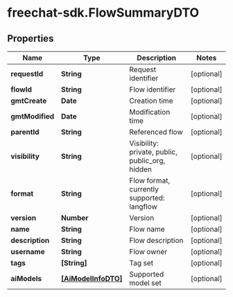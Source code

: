 # freechat-sdk.FlowSummaryDTO

## Properties

Name | Type | Description | Notes
------------ | ------------- | ------------- | -------------
**requestId** | **String** | Request identifier | [optional] 
**flowId** | **String** | Flow identifier | [optional] 
**gmtCreate** | **Date** | Creation time | [optional] 
**gmtModified** | **Date** | Modification time | [optional] 
**parentId** | **String** | Referenced flow | [optional] 
**visibility** | **String** | Visibility: private, public, public_org, hidden | [optional] 
**format** | **String** | Flow format, currently supported: langflow | [optional] 
**version** | **Number** | Version | [optional] 
**name** | **String** | Flow name | [optional] 
**description** | **String** | Flow description | [optional] 
**username** | **String** | Flow owner | [optional] 
**tags** | **[String]** | Tag set | [optional] 
**aiModels** | [**[AiModelInfoDTO]**](AiModelInfoDTO.md) | Supported model set | [optional] 


